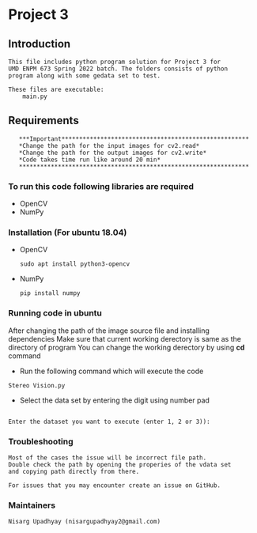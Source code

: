 # Project 3 

## Introduction 
  	This file includes python program solution for Project 3 for
	UMD ENPM 673 Spring 2022 batch. The folders consists of python
	program along with some gedata set to test.
	
	These files are executable:
		main.py

  
## Requirements
       ***Important*****************************************************
       *Change the path for the input images for cv2.read*
       *Change the path for the output images for cv2.write*
       *Code takes time run like around 20 min*
       *****************************************************************
       
### To run this code following libraries are required
* OpenCV  
* NumPy


### Installation (For ubuntu 18.04) ###
* OpenCV
	````
	sudo apt install python3-opencv
	````
* NumPy
	````
	pip install numpy
	````
	
### Running code in ubuntu
After changing the path of the image source file and installing dependencies
Make sure that current working derectory is same as the directory of program
You can change the working derectory by using **cd** command
* Run the following command which will execute the code
````
Stereo Vision.py
````
* Select the data set by entering the digit using number pad
````

Enter the dataset you want to execute (enter 1, 2 or 3)):
````



### Troubleshooting ###
	Most of the cases the issue will be incorrect file path.
	Double check the path by opening the properies of the vdata set
	and copying path directly from there.

	For issues that you may encounter create an issue on GitHub.
  
### Maintainers ###
	Nisarg Upadhyay (nisargupadhyay2@gmail.com)

